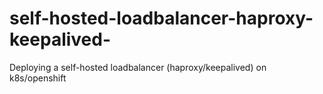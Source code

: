 # self-hosted-loadbalancer-haproxy-keepalived-
Deploying a self-hosted loadbalancer (haproxy/keepalived) on k8s/openshift
